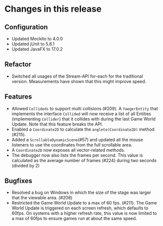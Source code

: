 # Changes in this release

## Configuration

* Updated Mockito to 4.0.0
* Updated jUnit to 5.8.1
* Updated JavaFX to 17.0.2

## Refactor

* Switched all usages of the Stream-API for-each for the traditional version.
  Measurements have shown that this might improve speed.

## Features

* Allowed `Collideds` to support multi collisions (#209). A `YaegerEntity`
  that implements the interface `Collided` will now receive a list of all
  Entities (implementing `Collider`) that it collides with during the last Game
  World Update. Note that this feature breaks the API.
* Enabled a  `Coordinate2D` to calculate the `angleto(Coordinate2D)` method
  (#215).
* Added a `ScrollableDynamicScene`(#57) and updated all the mouse listeners to
  use the coordinates from the full scrollable area.
* A `Coordinate2D` now exposes all vector-related methods.
* The debugger now also lists the frames per second. This value is
  calculated as the average number of frames (#224) during two seconds
  (divided by 2)

## Bugfixes

* Resolved a bug on Windows in which the size of the stage was larger that the
  viewable area. (#208)
* Restricted the Game World Update to a max of 60 fps. (#211). The Game
  World Update is triggered on each screen refresh, which defaults to 60fps.
  On systems with a higher refresh rate, this value is now limited to a max of
  60fps to ensure games run at about the same speed.
